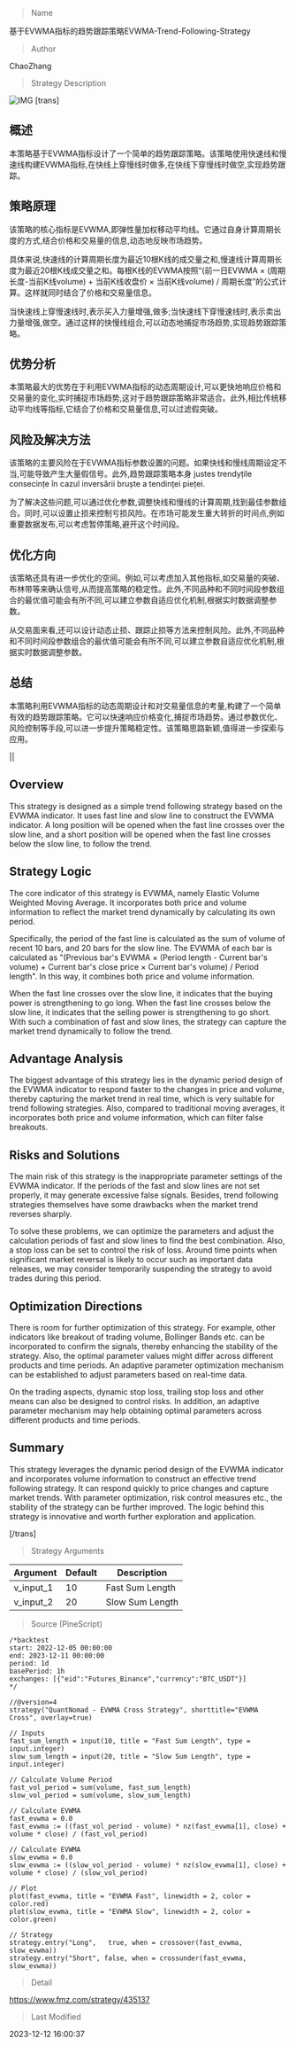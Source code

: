 
> Name

基于EVWMA指标的趋势跟踪策略EVWMA-Trend-Following-Strategy

> Author

ChaoZhang

> Strategy Description

![IMG](https://www.fmz.com/upload/asset/1bca646f3b9703973ee.png)
[trans]

## 概述

本策略基于EVWMA指标设计了一个简单的趋势跟踪策略。该策略使用快速线和慢速线构建EVWMA指标,在快线上穿慢线时做多,在快线下穿慢线时做空,实现趋势跟踪。

## 策略原理

该策略的核心指标是EVWMA,即弹性量加权移动平均线。它通过自身计算周期长度的方式,结合价格和交易量的信息,动态地反映市场趋势。

具体来说,快速线的计算周期长度为最近10根K线的成交量之和,慢速线计算周期长度为最近20根K线成交量之和。每根K线的EVWMA按照“(前一日EVWMA × (周期长度-当前K线volume) + 当前K线收盘价 × 当前K线volume) / 周期长度”的公式计算。这样就同时结合了价格和交易量信息。

当快速线上穿慢速线时,表示买入力量增强,做多;当快速线下穿慢速线时,表示卖出力量增强,做空。通过这样的快慢线组合,可以动态地捕捉市场趋势,实现趋势跟踪策略。

## 优势分析

本策略最大的优势在于利用EVWMA指标的动态周期设计,可以更快地响应价格和交易量的变化,实时捕捉市场趋势,这对于趋势跟踪策略非常适合。此外,相比传统移动平均线等指标,它结合了价格和交易量信息,可以过滤假突破。

## 风险及解决方法

该策略的主要风险在于EVWMA指标参数设置的问题。如果快线和慢线周期设定不当,可能导致产生大量假信号。此外,趋势跟踪策略本身 justes trendyțile consecințe în cazul inversării bruște a tendinței pieței.

为了解决这些问题,可以通过优化参数,调整快线和慢线的计算周期,找到最佳参数组合。同时,可以设置止损来控制亏损风险。在市场可能发生重大转折的时间点,例如重要数据发布,可以考虑暂停策略,避开这个时间段。

## 优化方向

该策略还具有进一步优化的空间。例如,可以考虑加入其他指标,如交易量的突破、布林带等来确认信号,从而提高策略的稳定性。此外,不同品种和不同时间段参数组合的最优值可能会有所不同,可以建立参数自适应优化机制,根据实时数据调整参数。

从交易面来看,还可以设计动态止损、跟踪止损等方法来控制风险。此外,不同品种和不同时间段参数组合的最优值可能会有所不同,可以建立参数自适应优化机制,根据实时数据调整参数。

## 总结

本策略利用EVWMA指标的动态周期设计和对交易量信息的考量,构建了一个简单有效的趋势跟踪策略。它可以快速响应价格变化,捕捉市场趋势。通过参数优化、风险控制等手段,可以进一步提升策略稳定性。该策略思路新颖,值得进一步探索与应用。

||


## Overview  

This strategy is designed as a simple trend following strategy based on the EVWMA indicator. It uses fast line and slow line to construct the EVWMA indicator. A long position will be opened when the fast line crosses over the slow line, and a short position will be opened when the fast line crosses below the slow line, to follow the trend.  

## Strategy Logic

The core indicator of this strategy is EVWMA, namely Elastic Volume Weighted Moving Average. It incorporates both price and volume information to reflect the market trend dynamically by calculating its own period.

Specifically, the period of the fast line is calculated as the sum of volume of recent 10 bars, and 20 bars for the slow line. The EVWMA of each bar is calculated as "(Previous bar's EVWMA × (Period length - Current bar's volume) + Current bar's close price × Current bar's volume) / Period length". In this way, it combines both price and volume information.  

When the fast line crosses over the slow line, it indicates that the buying power is strengthening to go long. When the fast line crosses below the slow line, it indicates that the selling power is strengthening to go short. With such a combination of fast and slow lines, the strategy can capture the market trend dynamically to follow the trend.

## Advantage Analysis   

The biggest advantage of this strategy lies in the dynamic period design of the EVWMA indicator to respond faster to the changes in price and volume, thereby capturing the market trend in real time, which is very suitable for trend following strategies. Also, compared to traditional moving averages, it incorporates both price and volume information, which can filter false breakouts.  

## Risks and Solutions

The main risk of this strategy is the inappropriate parameter settings of the EVWMA indicator. If the periods of the fast and slow lines are not set properly, it may generate excessive false signals. Besides, trend following strategies themselves have some drawbacks when the market trend reverses sharply.

To solve these problems, we can optimize the parameters and adjust the calculation periods of fast and slow lines to find the best combination. Also, a stop loss can be set to control the risk of loss. Around time points when significant market reversal is likely to occur such as important data releases, we may consider temporarily suspending the strategy to avoid trades during this period.

## Optimization Directions 

There is room for further optimization of this strategy. For example, other indicators like breakout of trading volume, Bollinger Bands etc. can be incorporated to confirm the signals, thereby enhancing the stability of the strategy. Also, the optimal parameter values might differ across different products and time periods. An adaptive parameter optimization mechanism can be established to adjust parameters based on real-time data.  

On the trading aspects, dynamic stop loss, trailing stop loss and other means can also be designed to control risks. In addition, an adaptive parameter mechanism may help obtaining optimal parameters across different products and time periods.

## Summary

This strategy leverages the dynamic period design of the EVWMA indicator and incorporates volume information to construct an effective trend following strategy. It can respond quickly to price changes and capture market trends. With parameter optimization, risk control measures etc., the stability of the strategy can be further improved. The logic behind this strategy is innovative and worth further exploration and application.

[/trans]

> Strategy Arguments



|Argument|Default|Description|
|----|----|----|
|v_input_1|10|Fast Sum Length|
|v_input_2|20|Slow Sum Length|


> Source (PineScript)

``` pinescript
/*backtest
start: 2022-12-05 00:00:00
end: 2023-12-11 00:00:00
period: 1d
basePeriod: 1h
exchanges: [{"eid":"Futures_Binance","currency":"BTC_USDT"}]
*/

//@version=4
strategy("QuantNomad - EVWMA Cross Strategy", shorttitle="EVWMA Cross", overlay=true)

// Inputs
fast_sum_length = input(10, title = "Fast Sum Length", type = input.integer)
slow_sum_length = input(20, title = "Slow Sum Length", type = input.integer)

// Calculate Volume Period
fast_vol_period = sum(volume, fast_sum_length)
slow_vol_period = sum(volume, slow_sum_length)

// Calculate EVWMA
fast_evwma = 0.0
fast_evwma := ((fast_vol_period - volume) * nz(fast_evwma[1], close) + volume * close) / (fast_vol_period)

// Calculate EVWMA
slow_evwma = 0.0
slow_evwma := ((slow_vol_period - volume) * nz(slow_evwma[1], close) + volume * close) / (slow_vol_period)

// Plot 
plot(fast_evwma, title = "EVWMA Fast", linewidth = 2, color = color.red)
plot(slow_evwma, title = "EVWMA Slow", linewidth = 2, color = color.green)

// Strategy
strategy.entry("Long",   true, when = crossover(fast_evwma, slow_evwma))
strategy.entry("Short", false, when = crossunder(fast_evwma, slow_evwma))
```

> Detail

https://www.fmz.com/strategy/435137

> Last Modified

2023-12-12 16:00:37
